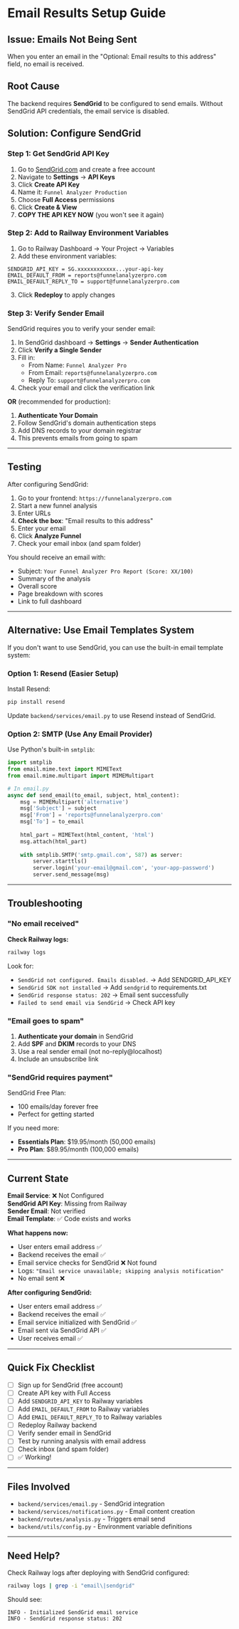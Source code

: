# Email Results Setup Guide

## Issue: Emails Not Being Sent

When you enter an email in the "Optional: Email results to this address" field, no email is received.

## Root Cause

The backend requires **SendGrid** to be configured to send emails. Without SendGrid API credentials, the email service is disabled.

## Solution: Configure SendGrid

### Step 1: Get SendGrid API Key

1. Go to [SendGrid.com](https://sendgrid.com) and create a free account
2. Navigate to **Settings** → **API Keys**
3. Click **Create API Key**
4. Name it: `Funnel Analyzer Production`
5. Choose **Full Access** permissions
6. Click **Create & View**
7. **COPY THE API KEY NOW** (you won't see it again)

### Step 2: Add to Railway Environment Variables

1. Go to Railway Dashboard → Your Project → Variables
2. Add these environment variables:

```
SENDGRID_API_KEY = SG.xxxxxxxxxxxx...your-api-key
EMAIL_DEFAULT_FROM = reports@funnelanalyzerpro.com
EMAIL_DEFAULT_REPLY_TO = support@funnelanalyzerpro.com
```

3. Click **Redeploy** to apply changes

### Step 3: Verify Sender Email

SendGrid requires you to verify your sender email:

1. In SendGrid dashboard → **Settings** → **Sender Authentication**
2. Click **Verify a Single Sender**
3. Fill in:
   - From Name: `Funnel Analyzer Pro`
   - From Email: `reports@funnelanalyzerpro.com`
   - Reply To: `support@funnelanalyzerpro.com`
4. Check your email and click the verification link

**OR** (recommended for production):

1. **Authenticate Your Domain**
2. Follow SendGrid's domain authentication steps
3. Add DNS records to your domain registrar
4. This prevents emails from going to spam

---

## Testing

After configuring SendGrid:

1. Go to your frontend: `https://funnelanalyzerpro.com`
2. Start a new funnel analysis
3. Enter URLs
4. **Check the box**: "Email results to this address"
5. Enter your email
6. Click **Analyze Funnel**
7. Check your email inbox (and spam folder)

You should receive an email with:
- Subject: `Your Funnel Analyzer Pro Report (Score: XX/100)`
- Summary of the analysis
- Overall score
- Page breakdown with scores
- Link to full dashboard

---

## Alternative: Use Email Templates System

If you don't want to use SendGrid, you can use the built-in email template system:

### Option 1: Resend (Easier Setup)

Install Resend:
```bash
pip install resend
```

Update `backend/services/email.py` to use Resend instead of SendGrid.

### Option 2: SMTP (Use Any Email Provider)

Use Python's built-in `smtplib`:

```python
import smtplib
from email.mime.text import MIMEText
from email.mime.multipart import MIMEMultipart

# In email.py
async def send_email(to_email, subject, html_content):
    msg = MIMEMultipart('alternative')
    msg['Subject'] = subject
    msg['From'] = 'reports@funnelanalyzerpro.com'
    msg['To'] = to_email
    
    html_part = MIMEText(html_content, 'html')
    msg.attach(html_part)
    
    with smtplib.SMTP('smtp.gmail.com', 587) as server:
        server.starttls()
        server.login('your-email@gmail.com', 'your-app-password')
        server.send_message(msg)
```

---

## Troubleshooting

### "No email received"

**Check Railway logs:**
```bash
railway logs
```

Look for:
- `SendGrid not configured. Emails disabled.` → Add SENDGRID_API_KEY
- `SendGrid SDK not installed` → Add `sendgrid` to requirements.txt
- `SendGrid response status: 202` → Email sent successfully
- `Failed to send email via SendGrid` → Check API key

### "Email goes to spam"

1. **Authenticate your domain** in SendGrid
2. Add **SPF** and **DKIM** records to your DNS
3. Use a real sender email (not no-reply@localhost)
4. Include an unsubscribe link

### "SendGrid requires payment"

SendGrid Free Plan:
- 100 emails/day forever free
- Perfect for getting started

If you need more:
- **Essentials Plan**: $19.95/month (50,000 emails)
- **Pro Plan**: $89.95/month (100,000 emails)

---

## Current State

**Email Service**: ❌ Not Configured  
**SendGrid API Key**: Missing from Railway  
**Sender Email**: Not verified  
**Email Template**: ✅ Code exists and works

**What happens now:**
- User enters email address ✅
- Backend receives the email ✅
- Email service checks for SendGrid ❌ Not found
- Logs: `"Email service unavailable; skipping analysis notification"` 
- No email sent ❌

**After configuring SendGrid:**
- User enters email address ✅
- Backend receives the email ✅
- Email service initialized with SendGrid ✅
- Email sent via SendGrid API ✅
- User receives email ✅

---

## Quick Fix Checklist

- [ ] Sign up for SendGrid (free account)
- [ ] Create API key with Full Access
- [ ] Add `SENDGRID_API_KEY` to Railway variables
- [ ] Add `EMAIL_DEFAULT_FROM` to Railway variables
- [ ] Add `EMAIL_DEFAULT_REPLY_TO` to Railway variables
- [ ] Redeploy Railway backend
- [ ] Verify sender email in SendGrid
- [ ] Test by running analysis with email address
- [ ] Check inbox (and spam folder)
- [ ] ✅ Working!

---

## Files Involved

- `backend/services/email.py` - SendGrid integration
- `backend/services/notifications.py` - Email content creation
- `backend/routes/analysis.py` - Triggers email send
- `backend/utils/config.py` - Environment variable definitions

---

## Need Help?

Check Railway logs after deploying with SendGrid configured:
```bash
railway logs | grep -i "email\|sendgrid"
```

Should see:
```
INFO - Initialized SendGrid email service
INFO - SendGrid response status: 202
```
